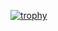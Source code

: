 [![trophy](https://github-profile-trophy.vercel.app/?username=JaydeeAlkema&theme=onedark)](https://github.com/ryo-ma/github-profile-trophy)
